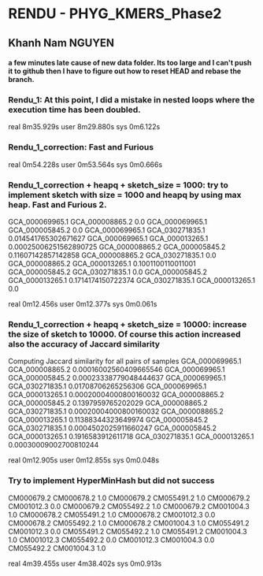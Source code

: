 # RENDU - PHYG_KMERS_Phase2

## Khanh Nam NGUYEN

#### a few minutes late cause of new data folder. Its too large and I can't push it to github then I have to figure out how to reset HEAD and rebase the branch.

### Rendu_1: At this point, I did a mistake in nested loops where the execution time has been doubled.
real	8m35.929s
user	8m29.880s
sys	0m6.122s

### Rendu_1_correction: Fast and Furious
real	0m54.228s
user	0m53.564s
sys	0m0.666s

### Rendu_1_correction + heapq + sketch_size = 1000: try to implement sketch with size = 1000 and heapq by using max heap. Fast and Furious 2.
GCA_000069965.1 GCA_000008865.2 0.0
GCA_000069965.1 GCA_000005845.2 0.0
GCA_000069965.1 GCA_030271835.1 0.014541765302671627
GCA_000069965.1 GCA_000013265.1 0.00025006251562890725
GCA_000008865.2 GCA_000005845.2 0.11607142857142858
GCA_000008865.2 GCA_030271835.1 0.0
GCA_000008865.2 GCA_000013265.1 0.1001100110011001
GCA_000005845.2 GCA_030271835.1 0.0
GCA_000005845.2 GCA_000013265.1 0.1714174150722374
GCA_030271835.1 GCA_000013265.1 0.0

real	0m12.456s
user	0m12.377s
sys	0m0.061s

### Rendu_1_correction + heapq + sketch_size = 10000: increase the size of sketch to 10000. Of course this action increased also the accuracy of Jaccard similarity
Computing Jaccard similarity for all pairs of samples
GCA_000069965.1 GCA_000008865.2 0.00016002560409665546
GCA_000069965.1 GCA_000005845.2 0.00023338779048444637
GCA_000069965.1 GCA_030271835.1 0.01708706265256306
GCA_000069965.1 GCA_000013265.1 0.00020004000800160032
GCA_000008865.2 GCA_000005845.2 0.1397959765202029
GCA_000008865.2 GCA_030271835.1 0.00020004000800160032
GCA_000008865.2 GCA_000013265.1 0.11388344323649974
GCA_000005845.2 GCA_030271835.1 0.0004502025911660247
GCA_000005845.2 GCA_000013265.1 0.1916583912611718
GCA_030271835.1 GCA_000013265.1 0.00030009002700810244

real	0m12.905s
user	0m12.855s
sys	0m0.048s

### Try to implement HyperMinHash but did not success
CM000679.2 CM000678.2 1.0
CM000679.2 CM055491.2 1.0
CM000679.2 CM001012.3 0.0
CM000679.2 CM055492.2 1.0
CM000679.2 CM001004.3 1.0
CM000678.2 CM055491.2 1.0
CM000678.2 CM001012.3 0.0
CM000678.2 CM055492.2 1.0
CM000678.2 CM001004.3 1.0
CM055491.2 CM001012.3 0.0
CM055491.2 CM055492.2 1.0
CM055491.2 CM001004.3 1.0
CM001012.3 CM055492.2 0.0
CM001012.3 CM001004.3 0.0
CM055492.2 CM001004.3 1.0

real	4m39.455s
user	4m38.402s
sys	0m0.913s

